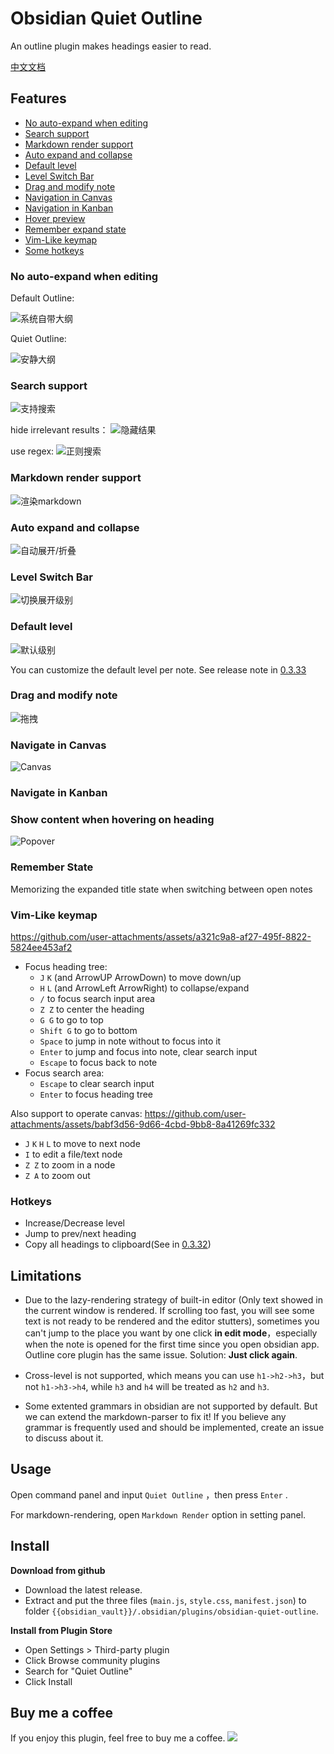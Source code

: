 # Obsidian Quiet Outline

An outline plugin makes headings easier to read.

[中文文档](https://github.com/guopenghui/obsidian-quiet-outline/blob/master/README-CN.md)

## Features
+ [No auto-expand when editing](#no-auto-expand-when-editing)
+ [Search support](#search-support)
+ [Markdown render support](#markdown-render-support)
+ [Auto expand and collapse](#auto-expand-and-collapse)
+ [Default level](#default-level)
+ [Level Switch Bar](#level-switch-bar)
+ [Drag and modify note](#drag-and-modify-note)
+ [Navigation in Canvas](#navigate-in-canvas)
+ [Navigation in Kanban](#navigate-in-kanban)
+ [Hover preview](#show-content-when-hovering-on-heading)
+ [Remember expand state](#remember-state)
+ [Vim-Like keymap](#vim-like-keymap)
+ [Some hotkeys](#hotkeys)

### No auto-expand when editing

Default Outline: 

![系统自带大纲](https://raw.githubusercontent.com/guopenghui/obsidian-quiet-outline/master/public/notquiet.gif)

Quiet Outline: 

![安静大纲](https://raw.githubusercontent.com/guopenghui/obsidian-quiet-outline/master/public/quiet.gif)


### Search support

![支持搜索](https://raw.githubusercontent.com/guopenghui/obsidian-quiet-outline/master/public/search.gif)

hide irrelevant results：
![隐藏结果](https://raw.githubusercontent.com/guopenghui/obsidian-quiet-outline/master/public/hide_irrelevant.gif)

use regex:
![正则搜索](https://raw.githubusercontent.com/guopenghui/obsidian-quiet-outline/master/public/regex_search.gif)


### Markdown render support

![渲染markdown](https://raw.githubusercontent.com/guopenghui/obsidian-quiet-outline/master/public/markdown.gif)

### Auto expand and collapse

![自动展开/折叠](https://raw.githubusercontent.com/guopenghui/obsidian-quiet-outline/master/public/auto_expand.gif)

### Level Switch Bar

![切换展开级别](https://raw.githubusercontent.com/guopenghui/obsidian-quiet-outline/master/public/switch.gif)


### Default level
![默认级别](https://raw.githubusercontent.com/guopenghui/obsidian-quiet-outline/master/public/default-level.gif)

You can customize the default level per note. See release note in [0.3.33](https://github.com/guopenghui/obsidian-quiet-outline/releases/tag/0.3.33) 

### Drag and modify note
![拖拽](https://raw.githubusercontent.com/guopenghui/obsidian-quiet-outline/master/public/drag.gif)


### Navigate in Canvas
![Canvas](https://raw.githubusercontent.com/guopenghui/obsidian-quiet-outline/master/public/nav_in_canvas.gif)

### Navigate in Kanban

### Show content when hovering on heading
![Popover](https://raw.githubusercontent.com/guopenghui/obsidian-quiet-outline/master/public/popover.gif)


### Remember State
Memorizing the expanded title state when switching between open notes

### Vim-Like keymap
https://github.com/user-attachments/assets/a321c9a8-af27-495f-8822-5824ee453af2

+ Focus heading tree:
    + `J` `K` (and ArrowUP ArrowDown) to move down/up
    + `H` `L` (and ArrowLeft ArrowRight) to collapse/expand 
    + `/` to focus search input area
    + `Z Z` to center the heading
    + `G G` to go to top
    + `Shift G` to go to bottom
    + `Space` to jump in note without to focus into it
    + `Enter` to jump and focus into note, clear search input 
    + `Escape` to focus back to note
+ Focus search area:
    + `Escape` to clear search input
    + `Enter` to focus heading tree

Also support to operate canvas:
https://github.com/user-attachments/assets/babf3d56-9d66-4cbd-9bb8-8a41269fc332

+ `J` `K` `H` `L` to move to next node
+ `I` to edit a file/text node
+ `Z Z` to zoom in a node
+ `Z A` to zoom out


### Hotkeys
+ Increase/Decrease level
+ Jump to prev/next heading
+ Copy all headings to clipboard(See in [0.3.32](https://github.com/guopenghui/obsidian-quiet-outline/releases/tag/0.3.32))

## Limitations

+ Due to the lazy-rendering strategy of built-in editor (Only text showed in the current window is rendered. If scrolling too fast, you will see some text is not ready to be rendered and  the editor stutters), sometimes you can't jump to the place you want by one click **in edit mode**，especially when the note is opened for the first time since you open obsidian app.    Outline core plugin has the same issue.  Solution: **Just click again**.

+ Cross-level is not supported, which means you can use `h1->h2->h3`，but not `h1->h3->h4`, while `h3` and `h4` will be treated as `h2` and `h3`. 

+ Some extented grammars in obsidian are not supported by default. But we can extend the markdown-parser to fix it! If you believe any grammar is frequently used and should be implemented, create an issue to discuss about it.


## Usage

Open command panel and input `Quiet Outline` ，then press `Enter` . 

For markdown-rendering, open `Markdown Render` option in setting panel.



## Install

**Download from github**
   + Download the latest release. 
   + Extract and put the three files (`main.js`, `style.css`, `manifest.json`) to folder `{{obsidian_vault}}/.obsidian/plugins/obsidian-quiet-outline`.

**Install from Plugin Store**
+ Open Settings > Third-party plugin
+ Click Browse community plugins
+ Search for "Quiet Outline"
+ Click Install

## Buy me a coffee
If you enjoy this plugin, feel free to buy me a coffee.
<a href="https://www.buymeacoffee.com/thtree"><img src="https://img.buymeacoffee.com/button-api/?text=Buy me a coffee&emoji=&slug=thtree&button_colour=40DCA5&font_colour=ffffff&font_family=Cookie&outline_colour=000000&coffee_colour=FFDD00" /></a>
